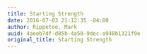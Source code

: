 ```yaml
---
title: Starting Strength
date: 2016-07-03 21:12:35 -04:00
author: Rippetoe, Mark
uuid: 4aeeb7df-d85b-4a50-9dec-a948b1321f9e
original_title: Starting Strength
---
```


